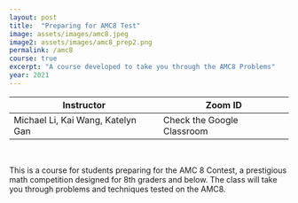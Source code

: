 ```yaml
---
layout: post
title:  "Preparing for AMC8 Test"
image: assets/images/amc8.jpeg
image2: assets/images/amc8_prep2.png
permalink: /amc8
course: true
excerpt: "A course developed to take you through the AMC8 Problems"
year: 2021
---
```



<table class="styled-table">
    <thead>
        <tr>
            <th>Instructor</th>
            <th>Zoom ID</th>
        </tr>
    </thead>
    <tbody>
        <tr>
            <td> Michael Li, Kai Wang, Katelyn Gan </td>
            <td>Check the Google Classroom</td>
        </tr>
    </tbody>
</table>

<br>

This is a  course for students preparing for the AMC 8 Contest, a prestigious math competition designed for 8th graders and below. The class will take you through problems and techniques tested on the AMC8.

<br/>
